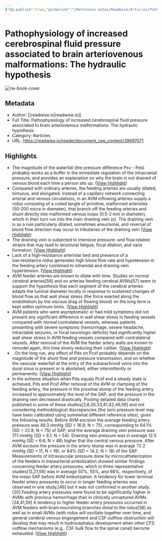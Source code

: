 ```yaml
---
{"dg-publish":true,"permalink":"/Reference notes/Readwise/Articles/Pathophysiology of increased cerebrospinal fluid pressure associated to brain arteriovenous malformations The hydraulic hypothesis/"}
---
```


# Pathophysiology of increased cerebrospinal fluid pressure associated to brain arteriovenous malformations: The hydraulic hypothesis

![rw-book-cover](https://readwise-assets.s3.amazonaws.com/static/images/article2.74d541386bbf.png)

## Metadata
- Author: [[readwise.io\|readwise.io]]
- Full Title: Pathophysiology of increased cerebrospinal fluid pressure associated to brain arteriovenous malformations: The hydraulic hypothesis
- Category: #articles
- URL: https://readwise.io/reader/document_raw_content/39697071

## Highlights
- The magnitude of the waterfall (the pressure difference Psv
  – Pds) probably works as a buffer in the immediate
  regulation of the intracranial pressure, and provides an explanation on why the brain is not drained of venous blood each time a person sits up. ([View Highlight](https://read.readwise.io/read/01gvcnzv9ycbbkbm7t838hcm9q))
- Compared with ordinary arteries, the feeding arteries are usually dilated, tortuous, and elongated. Instead of a capillary network connecting arterial and venous circulations, in an AVM inflowing arteries supply a nidus consisting of a coiled tangle of primitive, malformed arterioles (50-200 micra in diameter), that branch off the feeding arteries and shunt directly into malformed venous loops (0.5-2 mm in diameter), which in their turn run into the main draining vein (s). The draining vein is as a rule particularly
  dilated, sometimes aneurismal, and reversal
  of blood flow direction may occur in tributaries of the draining vein ([View Highlight](https://read.readwise.io/read/01gvczskeq7jvqd7qxcecggrsj))
- The draining
  vein is subjected to intensive pressure‑ and flow‑related strains that may lead to structural fatigue, focal dilation, and varix formation. ([View Highlight](https://read.readwise.io/read/01gvd08zp0hencj6xqmy6pfrbp))
- Lack of a high‑resistance arteriolar bed and presence of a low‑resistance nidus generates high blood flow rate and hypotension in the feeding artery combined to intranidal and draining vein hypertension. ([View Highlight](https://read.readwise.io/read/01gvczwfzwqx2bnb6zfxjcx80m))
- AVM feeder arteries are known to dilate with time. Studies on normal cerebral arteries[56]
  and on arteries feeding cerebral AVMs[57]
  seem to support the hypothesis that each segment of the cerebral arteries adapts the luminal diameter locally in response to sustained changes of blood flow so that wall shear stress (the force exerted along the endothelium by the viscous drag of flowing blood) on the long term is kept within optimum limits. ([View Highlight](https://read.readwise.io/read/01gvd000tm8h9mmew2jhwejhsb))
- AVM patients who were asymptomatic
  or had mild symptoms did not present any significant difference in wall shear stress in feeding vessels compared with normal contralateral vessels, whereas patients presenting with severe symptoms (hemorrhage, severe headache, intractable seizures, or focal neurologic deficits) had significantly higher wall shear stress in AVM feeding vessels compared with contralateral vessels. After removal of the AVM the feeder artery walls are known to remodel again, this time slowly reducing their caliber. ([View Highlight](https://read.readwise.io/read/01gvd04jgpb4jp8nd1xbx8c9f2))
- . On the long run, any effect of Pds on Pcsf probably depends on the magnitude of the shunt flow
  and pressure transmission, and on whether the vascular waterfall at the entry of the subarachnoid veins into the dural sinus is present or is abolished, either intermittently or permanently. ([View Highlight](https://read.readwise.io/read/01gvd0w2jvk55dqvtpptq1rm9t))
- In the extreme situation when Pds equals Pcsf
  and a steady state is achieved, Pds and Pcsf
  After removal of the AVM or clamping of the feeding artery, the pressure in the proximal stump of the feeding artery increased to approximately the level of the SAP, and the pressure in the draining vein decreased drastically. Pooling detailed data charts published in some of these studies[3,8,20,33,41,42,46,59]
  and not considering methodological discrepancies (the zero pressure level may have been
  calibrated using somewhat different reference sites), gives the following results: Before AVM excision the average feeding artery pressure was 49.3 mmHg (SD = 16.9; N = 75), corresponding to 64.1% (SD = 22.8; N = 75) of SAP, and the average draining vein pressure was 17.1 mmHg (SD = 6.1; N = 54). Draining vein pressure was in average 12.5 mmHg (SD = 6.6; N = 46) higher that the central venous pressure. After AVM excision the pressure in the artery stump was in average 72.2 mmHg (SD = 11; N = 19), or 84% (SD = 14.2; N = 18) of the SAP. Measurements of intravascular pressure done by microcatheterization of the feeders in transarterial embolization showed similar findings concerning feeder artery pressures, which in three representative studies[13,21,58] was in average 50%, 55%, and 68%, respectively, of the mean SAP before AVM embolization. A tendency for lower terminal feeder artery pressures to occur in longer feeding arteries was observed in one study,[46]
  but it was not confirmed in another study.[20] Feeding artery
  pressures were found to be significantly higher in AVMs with previous hemorrhage than in clinically unruptured AVMs.[24,41,59]
  A tendency to higher feeder artery pressures
  occurred in AVM feeders with brain‑nourishing branches distal to the nidus[58]
  as well as in small AVMs (with nidus will
  oscillate together over time, and general cerebral venous engorgement and CSF outflow obstruction will develop that may result in hydrocephalus development when other CFS outflow mechanisms (e.g., CSF bulk flow to the spinal canal) become exhausted. ([View Highlight](https://read.readwise.io/read/01gvd0wc5y7yp1bjv899pztpsr))
